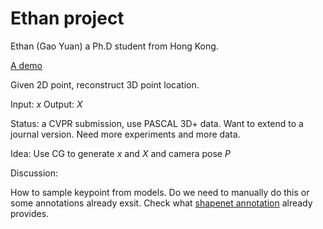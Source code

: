 # Ethan project

Ethan (Gao Yuan) a Ph.D student from Hong Kong.

[A demo](https://hackmd.io/EYBgpgxgTAnAhmAtMaJEBY4DMKPsYRANmCIgGYisBWARgBNzyg==#)

Given 2D point, reconstruct 3D point location.

Input: $x$
Output: $X$

Status: a CVPR submission, use PASCAL 3D+ data. Want to extend to a journal version. Need more experiments and more data.

Idea: Use CG to generate $x$ and $X$ and camera pose $P$

Discussion:

How to sample keypoint from models. Do we need to manually do this or some annotations already exsit. Check what [shapenet annotation](https://www.shapenet.org/annotations) already provides.
